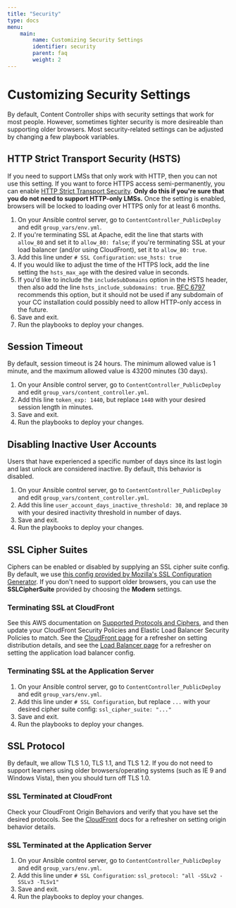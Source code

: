 ```yaml
---
title: "Security"
type: docs
menu:
    main:
        name: Customizing Security Settings
        identifier: security
        parent: faq
        weight: 2
---
```


# Customizing Security Settings

By default, Content Controller ships with security settings that work for most people.  However, sometimes tighter security is more desireable than supporting older browsers.  Most security-related settings can be adjusted by changing a few playbook variables.

## HTTP Strict Transport Security (HSTS)

If you need to support LMSs that only work with HTTP, then you can not use this setting.  If you want to force HTTPS access semi-permanently, you can enable [HTTP Strict Transport Security](https://en.wikipedia.org/wiki/HTTP_Strict_Transport_Security).  **Only do this if you're sure that you do not need to support HTTP-only LMSs.**  Once the setting is enabled, browsers will be locked to loading over HTTPS only for at least 6 months.

1. On your Ansible control server, go to `ContentController_PublicDeploy` and edit `group_vars/env.yml`.
2. If you're terminating SSL at Apache, edit the line that starts with `allow_80` and set it to `allow_80: false`; if you're terminating SSL at your load balancer (and/or using CloudFront), set it to `allow_80: true`.
3. Add this line under `# SSL Configuration`: `use_hsts: true`
4. If you would like to adjust the time of the HTTPS lock, add the line setting the `hsts_max_age` with the desired value in seconds.
5. If you'd like to include the `includeSubDomains` option in the HSTS header, then also add the line `hsts_include_subdomains: true`. [RFC 6797](https://tools.ietf.org/html/rfc6797#section-14.4) recommends this option, but it should not be used if any subdomain of your CC installation could possibly need to allow HTTP-only access in the future.
6. Save and exit.
7. Run the playbooks to deploy your changes.

## Session Timeout

By default, session timeout is 24 hours.  The minimum allowed value is 1 minute, and the maximum allowed value is 43200 minutes (30 days).

1. On your Ansible control server, go to `ContentController_PublicDeploy` and edit `group_vars/content_controller.yml`.
2. Add this line `token_exp: 1440`, but replace `1440` with your desired session length in minutes.
3. Save and exit.
4. Run the playbooks to deploy your changes.

## Disabling Inactive User Accounts

Users that have experienced a specific number of days since its last login and last unlock are considered inactive. By default, this behavior is disabled.

1. On your Ansible control server, go to `ContentController_PublicDeploy` and edit `group_vars/content_controller.yml`.
2. Add this line `user_account_days_inactive_threshold: 30`, and replace `30` with your desired inactivity threshold in number of days.
3. Save and exit.
4. Run the playbooks to deploy your changes.

## SSL Cipher Suites

Ciphers can be enabled or disabled by supplying an SSL cipher suite config.  By default, we use [this config provided by Mozilla's SSL Configuration Generator](https://mozilla.github.io/server-side-tls/ssl-config-generator/?server=apache-2.4.28&openssl=1.0.1f&hsts=no&profile=intermediate).  If you don't need to support older browsers, you can use the **SSLCipherSuite** provided by choosing the **Modern** settings.

### Terminating SSL at CloudFront

See this AWS documentation on [Supported Protocols and Ciphers](https://docs.aws.amazon.com/AmazonCloudFront/latest/DeveloperGuide/secure-connections-supported-viewer-protocols-ciphers.html), and then update your CloudFront Security Policies and Elastic Load Balancer Security Policies to match.  See the [CloudFront page](/self-hosting/aws/cloudfront) for a refresher on setting distribution details, and see the [Load Balancer page](/self-hosting/aws/load-balancer) for a refresher on setting the application load balancer config.

### Terminating SSL at the Application Server

1. On your Ansible control server, go to `ContentController_PublicDeploy` and edit `group_vars/env.yml`.
2. Add this line under `# SSL Configuration`, but replace `...` with your desired cipher suite config: `ssl_cipher_suite: "..."`
3. Save and exit.
4. Run the playbooks to deploy your changes.

## SSL Protocol

By default, we allow TLS 1.0, TLS 1.1, and TLS 1.2.  If you do not need to support learners using older browsers/operating systems (such as IE 9 and Windows Vista), then you should turn off TLS 1.0.

### SSL Terminated at CloudFront

Check your CloudFront Origin Behaviors and verify that you have set the desired protocols.  See the [CloudFront](/self-hosting/aws/cloudfront) docs for a refresher on setting origin behavior details.

### SSL Terminated at the Application Server

1. On your Ansible control server, go to `ContentController_PublicDeploy` and edit `group_vars/env.yml`.
2. Add this line under `# SSL Configuration`: `ssl_protocol: "all -SSLv2 -SSLv3 -TLSv1"`
3. Save and exit.
4. Run the playbooks to deploy your changes.
